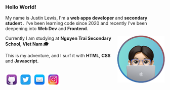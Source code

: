 <h3>Hello World!</h3>

My name is Justin Lewis, I'm a <strong>web apps developer</strong>  and  <strong>secondary student </strong>. I've been learning code since 2020 and recently I've been deepening into <strong>Web Dev</strong> and <strong>Frontend</strong>.

<img align="right" alt="Avatar" src="./justinl99.png" width="150">

Currently I am studying at <strong>Nguyen Trai Secondary School, Viet Nam 🎓</strong>

This is my adventure, and I surf it with <strong>HTML</strong>, <strong>CSS</strong> and <strong>Javascript.</strong><br><br>

<p align="left"><a target="_blank" href="https://www.github.com/justinl99" title="Github"><img alt="Github's Logo" height="40" src="./github.webp"></a> <a target="_blank" href="https://twitter.com/justinl99_l" title="Twitter"><img alt="Twitter's Logo" height="40" src="./twitter.webp"></a> <a target="_blank" href="mailto:huynhducanh1980@gmail.com" title="Mail"><img alt="Mail icon" height="40" src="./mail.webp"></a> <a target="_blank" href="https://www.instagram.com/justinl_dev/" title="Instagram"><img alt="Instagram's Logo" height="40" src="./instagram.webp"></a></p>
